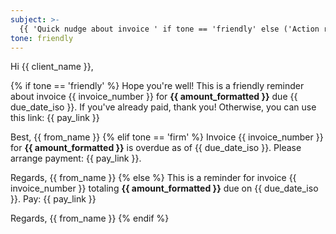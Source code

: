 ```yaml
---
subject: >-
  {{ 'Quick nudge about invoice ' if tone == 'friendly' else ('Action required: invoice ' if tone == 'firm' else 'Reminder: invoice ') }}{{ invoice_number }}
tone: friendly
---
```


Hi {{ client_name }},

{% if tone == 'friendly' %}
Hope you're well! This is a friendly reminder about invoice {{ invoice_number }} for **{{ amount_formatted }}** due {{ due_date_iso }}.
If you've already paid, thank you! Otherwise, you can use this link: {{ pay_link }}

Best,
{{ from_name }}
{% elif tone == 'firm' %}
Invoice {{ invoice_number }} for **{{ amount_formatted }}** is overdue as of {{ due_date_iso }}. Please arrange payment: {{ pay_link }}.

Regards,
{{ from_name }}
{% else %}
This is a reminder for invoice {{ invoice_number }} totaling **{{ amount_formatted }}** due on {{ due_date_iso }}.
Pay: {{ pay_link }}

Regards,
{{ from_name }}
{% endif %}


